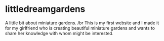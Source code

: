 # littledreamgardens
A little bit about miniature gardens. /br
This is my first website and I made it for my girlfriend who is creating beautiful miniature gardens and wants to share her knowledge with whom might be interested.
